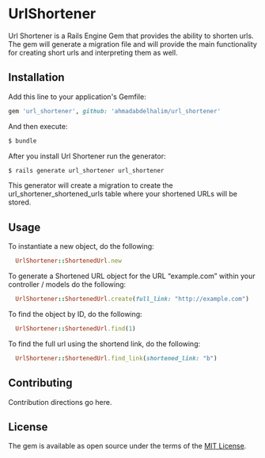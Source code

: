 # UrlShortener
Url Shortener is a Rails Engine Gem that provides the ability to shorten urls. The gem will generate a migration file and will provide the main functionality for creating short urls and interpreting them as well.

## Installation
Add this line to your application's Gemfile:

```ruby
gem 'url_shortener', github: 'ahmadabdelhalim/url_shortener'
```
And then execute:
```bash
$ bundle
```
After you install Url Shortener run the generator:
```bash
$ rails generate url_shortener url_shortener
```
This generator will create a migration to create the url_shortener_shortened_urls table where your shortened URLs will be stored.

## Usage
To instantiate a new object, do the following: 
```ruby
  UrlShortener::ShortenedUrl.new
```
To generate a Shortened URL object for the URL “example.com” within your controller / models do the following:
```ruby
  UrlShortener::ShortenedUrl.create(full_link: "http://example.com")
```
To find the object by ID, do the following: 
```ruby
  UrlShortener::ShortenedUrl.find(1)
```
To find the full url using the shortend link, do the following:
```ruby
  UrlShortener::ShortenedUrl.find_link(shortened_link: "b")
```

## Contributing
Contribution directions go here.

## License
The gem is available as open source under the terms of the [MIT License](https://opensource.org/licenses/MIT).
